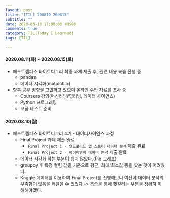 ```yaml
---
layout: post
title: "[TIL] 200810-200815"
subtitle: ""
date: 2020-08-10 17:00:00 +0900
comments: true
category: TIL(Today I Learned)
tags: [TIL]

---
```

#### 2020.08.11(화) ~ 2020.08.15(토)
  - 패스트캠퍼스 바이트디그리 최종 과제 제출 후, 관련 내용 복습 진행 중
    - pandas 
    - 데이터 시각화(matplotlib)
  - 향후 공부 방향을 고민하고 있으며 온라인 수업 자료를 조사 중
    - Coursera 강의(머신러닝/딥러닝, 데이터 사이언스)
    - Python 프로그래밍
    - 코딩 테스트 준비

#### 2020.08.10(월)
  - 패스트캠퍼스 바이트디그리 4기 - 데이터사이언스 과정
    - Final Project 과제 제출 완료
      - `Final Project 1 - 안드로이드 앱 스토어 데이터 분석` 제출 완료
      - `Final Project 2 - 에어비앤비 데이터 분석` 제출 완료
    - 데이터 시각화 하는 부분이 쉽지 않았다.(Pie 그래프)
    - groupby 후 특정 컬럼 값을 기준으로 평균, 최대/최소값 등을 찾는 것이 어려웠다.
    - Kaggle 데이터를 이용하여 Final Project를 진행해보니 여전이 데이터 분석의 부족함이 많음을 깨달을 수 있었다 -> 복습을 통해 헷갈리는 부분을 정확히 이해해야겠다.